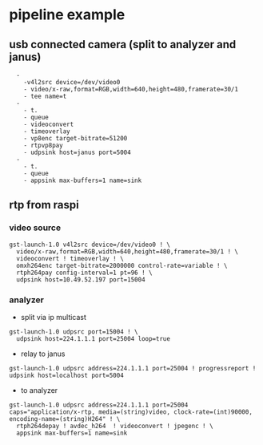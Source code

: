 # pipeline example

## usb connected camera (split to analyzer and janus)

```
  -
    -v4l2src device=/dev/video0
    - video/x-raw,format=RGB,width=640,height=480,framerate=30/1
    - tee name=t
  -
    - t.
    - queue
    - videoconvert
    - timeoverlay
    - vp8enc target-bitrate=51200
    - rtpvp8pay
    - udpsink host=janus port=5004
  -
    - t.
    - queue
    - appsink max-buffers=1 name=sink
```

## rtp from raspi

### video source

```
gst-launch-1.0 v4l2src device=/dev/video0 ! \
  video/x-raw,format=RGB,width=640,height=480,framerate=30/1 ! \
  videoconvert ! timeoverlay ! \
  omxh264enc target-bitrate=2000000 control-rate=variable ! \
  rtph264pay config-interval=1 pt=96 ! \
  udpsink host=10.49.52.197 port=15004
```

### analyzer

* split via ip multicast

```
gst-launch-1.0 udpsrc port=15004 ! \
  udpsink host=224.1.1.1 port=25004 loop=true
```

* relay to janus

```
gst-launch-1.0 udpsrc address=224.1.1.1 port=25004 ! progressreport ! udpsink host=localhost port=5004
```

* to analyzer

```
gst-launch-1.0 udpsrc address=224.1.1.1 port=25004 caps="application/x-rtp, media=(string)video, clock-rate=(int)90000, encoding-name=(string)H264" ! \
  rtph264depay ! avdec_h264  ! videoconvert ! jpegenc ! \
  appsink max-buffers=1 name=sink
```
